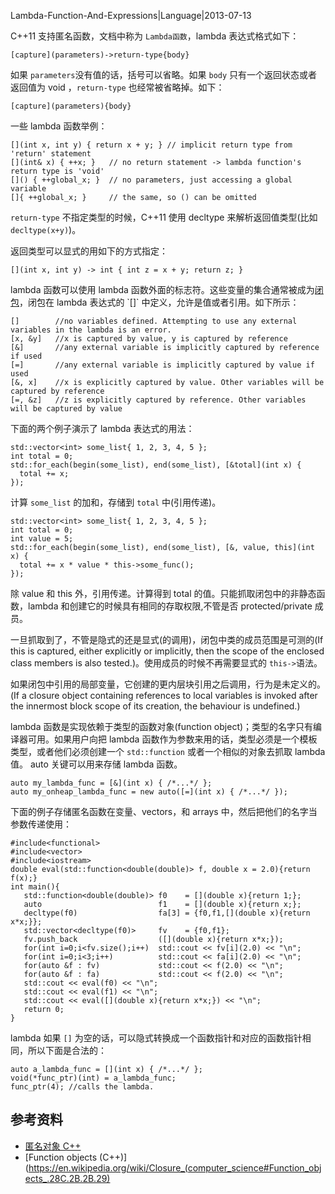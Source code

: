 Lambda-Function-And-Expressions|Language|2013-07-13

C++11 支持匿名函数，文档中称为 `Lambda函数`，lambda 表达式格式如下：

    [capture](parameters)->return-type{body}

如果 `parameters`没有值的话，括号可以省略。如果 `body` 只有一个返回状态或者返回值为 void ，`return-type` 也经常被省略掉。如下：

    [capture](parameters){body}

一些 lambda 函数举例：

    [](int x, int y) { return x + y; } // implicit return type from 'return' statement
    [](int& x) { ++x; }   // no return statement -> lambda function's return type is 'void'
    []() { ++global_x; }  // no parameters, just accessing a global variable
    []{ ++global_x; }     // the same, so () can be omitted

`return-type` 不指定类型的时候，C++11 使用 decltype 来解析返回值类型(比如 `decltype(x+y)`)。

返回类型可以显式的用如下的方式指定：

    [](int x, int y) -> int { int z = x + y; return z; }

lambda 函数可以使用 lambda 函数外面的标志符。这些变量的集合通常被成为[闭包](https://en.wikipedia.org/wiki/Closure_(computer_science)#Function_objects_.28C.2B.2B.29)，闭包在 lambda 表达式的 `[]` 中定义，允许是值或者引用。如下所示：

    []        //no variables defined. Attempting to use any external variables in the lambda is an error.
    [x, &y]   //x is captured by value, y is captured by reference
    [&]       //any external variable is implicitly captured by reference if used
    [=]       //any external variable is implicitly captured by value if used
    [&, x]    //x is explicitly captured by value. Other variables will be captured by reference
    [=, &z]   //z is explicitly captured by reference. Other variables will be captured by value

下面的两个例子演示了 lambda 表达式的用法：

    std::vector<int> some_list{ 1, 2, 3, 4, 5 };
    int total = 0;
    std::for_each(begin(some_list), end(some_list), [&total](int x) {
      total += x;
    });

计算 `some_list` 的加和，存储到 `total` 中(引用传递)。

    std::vector<int> some_list{ 1, 2, 3, 4, 5 };
    int total = 0;
    int value = 5;
    std::for_each(begin(some_list), end(some_list), [&, value, this](int x) {
      total += x * value * this->some_func();
    });

除 value 和 this 外，引用传递。计算得到 total 的值。只能抓取闭包中的非静态函数，lambda 和创建它的时候具有相同的存取权限,不管是否 protected/private 成员。

一旦抓取到了，不管是隐式的还是显式(的调用)，闭包中类的成员范围是可测的(If this is captured, either explicitly or implicitly, then the scope of the enclosed class members is also tested.)。使用成员的时候不再需要显式的 `this->`语法。

如果闭包中引用的局部变量，它创建的更内层块引用之后调用，行为是未定义的。(If a closure object containing references to local variables is invoked after the innermost block scope of its creation, the behaviour is undefined.)

lambda 函数是实现依赖于类型的函数对象(function object)；类型的名字只有编译器可用。如果用户向把 lambda 函数作为参数来用的话，类型必须是一个模板类型，或者他们必须创建一个 `std::function` 或者一个相似的对象去抓取 lambda 值。 auto 关键可以用来存储 lambda 函数。

    auto my_lambda_func = [&](int x) { /*...*/ };
    auto my_onheap_lambda_func = new auto([=](int x) { /*...*/ });

下面的例子存储匿名函数在变量、vectors，和 arrays 中，然后把他们的名字当参数传递使用：

    #include<functional>
    #include<vector>
    #include<iostream>
    double eval(std::function<double(double)> f, double x = 2.0){return f(x);}
    int main(){
       std::function<double(double)> f0    = [](double x){return 1;};
       auto                          f1    = [](double x){return x;};
       decltype(f0)                  fa[3] = {f0,f1,[](double x){return x*x;}};
       std::vector<decltype(f0)>     fv    = {f0,f1};
       fv.push_back                  ([](double x){return x*x;});
       for(int i=0;i<fv.size();i++)  std::cout << fv[i](2.0) << "\n";
       for(int i=0;i<3;i++)          std::cout << fa[i](2.0) << "\n";
       for(auto &f : fv)             std::cout << f(2.0) << "\n";
       for(auto &f : fa)             std::cout << f(2.0) << "\n";
       std::cout << eval(f0) << "\n";
       std::cout << eval(f1) << "\n";
       std::cout << eval([](double x){return x*x;}) << "\n";
       return 0;
    }

lambda 如果 `[]` 为空的话，可以隐式转换成一个函数指针和对应的函数指针相同，所以下面是合法的：

    auto a_lambda_func = [](int x) { /*...*/ };
    void(*func_ptr)(int) = a_lambda_func;
    func_ptr(4); //calls the lambda.

## 参考资料 ##

+ [匿名对象 C++](https://en.wikipedia.org/wiki/Anonymous_function#C.2B.2B)
+ [Function objects (C++)](https://en.wikipedia.org/wiki/Closure_(computer_science#Function_objects_.28C.2B.2B.29)

